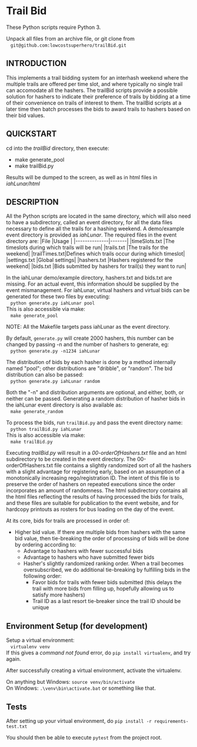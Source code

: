 # Trail Bid

These Python scripts require Python 3.

Unpack all files from an archive file, or git clone from<br/>
&nbsp;&nbsp;&nbsp;`git@github.com:lowcostsuperhero/trailBid.git`



## INTRODUCTION
This implements a trail bidding system for an interhash weekend where
the multiple trails are offered per time slot, and where typically no
single trail can accomodate all the hashers. The trailBid scripts provide
a possible solution for hashers to indicate their preference of trails by
bidding at a time of their convenience on trails of interest to them. The
trailBid scripts at a later time then batch processes the bids to award
trails to hashers based on their bid values.



## QUICKSTART
cd into the _trailBid_ directory, then execute:
- make generate_pool
- make trailBid.py

Results will be dumped to the screen, as well as in html files in
_iahLunar/html_



## DESCRIPTION
All the Python scripts are located in the same directory, which will also
need to have a subdirectory, called an event directory, for all the data
files necessary to define all the trails for a hashing weekend. A
demo/example event directory is provided as _iahLunar_. The required files
in the event directory are:
|File          |Usage  |
|--------------|-------|
|timeSlots.txt |The timeslots during which trails will be run|
|trails.txt    |The trails for the weekend|
|trailTimes.txt|Defines which trails occur during which timeslot|
|settings.txt  |Global settings|
|hashers.txt   |Hashers registered for the weekend|
|bids.txt      |Bids submitted by hashers for trail(s) they want to run|

In the iahLunar demo/example directory, hashers.txt and bids.txt are
missing. For an actual event, this information should be supplied by the
event mismanagement. For iahLunar, virtual hashers and virtual bids can be
generated for these two files by executing:<br/>
&nbsp;&nbsp;&nbsp;`python generate.py iahLunar pool`<br/>
This is also accessible via make:<br/>
&nbsp;&nbsp;&nbsp;`make generate_pool`

NOTE: All the Makefile targets pass iahLunar as the event directory.

By default, `generate.py` will create 2000 hashers, this number can be
changed by passing -n and the number of hashers to generate, eg:<br/>
&nbsp;&nbsp;&nbsp;`python generate.py -n1234 iahLunar`

The distribution of bids by each hasher is done by a method internally
named "pool"; other distributions are "dribble", or "random". The bid
distribution can also be passed:<br/>
&nbsp;&nbsp;&nbsp;`python generate.py iahLunar random`

Both the "-n" and distribution arguments are optional, and either, both,
or neither can be passed. Generating a random distribution of hasher bids
in the iahLunar event directory is also available as:<br/>
&nbsp;&nbsp;&nbsp;`make generate_random`

To process the bids, run `trailBid.py` and pass the event directory
name:<br/>
&nbsp;&nbsp;&nbsp;`python trailBid.py iahLunar`<br/>
This is also accessible via make:<br/>
&nbsp;&nbsp;&nbsp;`make trailBid.py`

Executing _trailBid.py_ will result in a _00-orderOfHashers.txt_ file and
an html subdirectory to be created in the event directory. The
00-orderOfHashers.txt file contains a slightly randomized sort of all the
hashers with a slight advantage for registering early, based on an
assumption of a monotonically increasing rego/registration ID. The intent
of this file is to preserve the order of hashers on repeated executions
since the order incorporates an amount of randomness. The html subdirectory
contains all the html files reflecting the results of having processed the
bids for trails, and these files are suitable for publication to the event
website, and for hardcopy printouts as rosters for bus loading on the day
of the event.

At its core, bids for trails are processed in order of:
- Higher bid value. If there are multiple bids from hashers with the
  same bid value, then tie-breaking the order of processing of bids
  will be done by ordering according to:
    - Advantage to hashers with fewer successful bids
    - Advantage to hashers who have submitted fewer bids
    - Hasher's slightly randomized ranking order.
      When a trail becomes oversubscribed, we do additional tie-breaking
      by fulfilling bids in the following order:
        - Favor bids for trails with fewer bids submitted (this delays the
          trail with more bids from filling up, hopefully allowing us to
          satisfy more hashers)
        - Trail ID as a last resort tie-breaker since the trail ID should
          be unique


## Environment Setup (for development)
Setup a virtual environment:<br/>
&nbsp;&nbsp;&nbsp;`virtualenv venv`<br/>
If this gives a _command not found_ error, do `pip install virtualenv`,
and try again.

After successfully creating a virtual environment, activate the virtualenv.

On anything but Windows: `source venv/bin/activate`<br/>
On Windows: `.\venv\bin\activate.bat` or something like that.


## Tests
After setting up your virtual environment, do
`pip install -r requirements-test.txt`

You should then be able to execute `pytest` from the project root.
